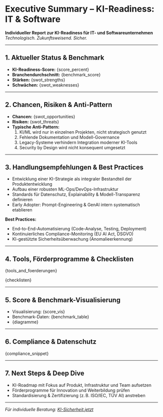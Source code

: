 # Executive Summary – KI-Readiness: IT & Software

**Individueller Report zur KI-Readiness für IT- und Softwareunternehmen**  
_Technologisch. Zukunftsweisend. Sicher._

---

## 1. Aktueller Status & Benchmark

- **KI-Readiness-Score:** {score_percent}
- **Branchendurchschnitt:** {benchmark_score}
- **Stärken:** {swot_strengths}
- **Schwächen:** {swot_weaknesses}

---

## 2. Chancen, Risiken & Anti-Pattern

- **Chancen:** {swot_opportunities}
- **Risiken:** {swot_threats}
- **Typische Anti-Pattern:**  
  1. KI/ML wird nur in einzelnen Projekten, nicht strategisch genutzt  
  2. Fehlende Dokumentation und Modell-Governance  
  3. Legacy-Systeme verhindern Integration moderner KI-Tools  
  4. Security by Design wird nicht konsequent umgesetzt

---

## 3. Handlungsempfehlungen & Best Practices

- Entwicklung einer KI-Strategie als integraler Bestandteil der Produktentwicklung
- Aufbau einer robusten ML-Ops/DevOps-Infrastruktur
- Standards für Datenschutz, Explainability & Modell-Transparenz definieren
- Early Adopter: Prompt-Engineering & GenAI intern systematisch etablieren

**Best Practices:**  
- End-to-End-Automatisierung (Code-Analyse, Testing, Deployment)  
- Kontinuierliches Compliance-Monitoring (EU AI Act, DSGVO)  
- KI-gestützte Sicherheitsüberwachung (Anomalieerkennung)

---

## 4. Tools, Förderprogramme & Checklisten

{tools_and_foerderungen}

{checklisten}

---

## 5. Score & Benchmark-Visualisierung

- Visualisierung: {score_vis}
- Benchmark-Daten: {benchmark_table}
- {diagramme}

---

## 6. Compliance & Datenschutz

{compliance_snippet}

---

## 7. Next Steps & Deep Dive

- KI-Roadmap mit Fokus auf Produkt, Infrastruktur und Team aufsetzen  
- Förderprogramme für Innovation und Weiterbildung prüfen  
- Standardisierung & Zertifizierung (z. B. ISO/IEC, TÜV AI) anstreben

---

_Für individuelle Beratung: [KI-Sicherheit.jetzt](https://ki-sicherheit.jetzt)_
